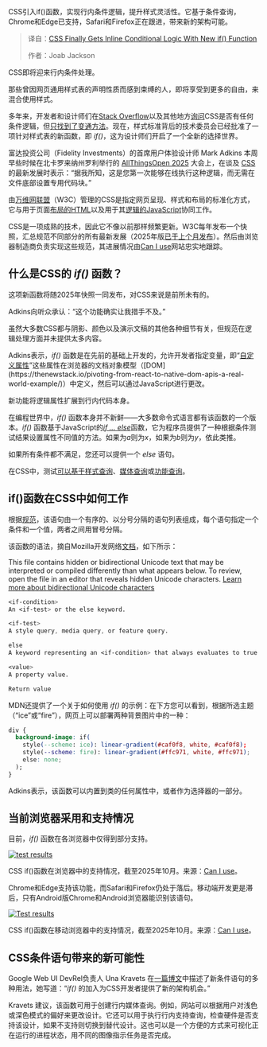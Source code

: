 
<!--
title: CSS 终迎 if() 函数，内联条件逻辑大爆发
cover: https://cdn.thenewstack.io/media/2025/10/2b8ac123-ato25-mark_adkins.jpg
summary: CSS引入if()函数，实现行内条件逻辑，提升样式灵活性。它基于条件查询，Chrome和Edge已支持，Safari和Firefox正在跟进，带来新的架构可能。
-->

CSS引入if()函数，实现行内条件逻辑，提升样式灵活性。它基于条件查询，Chrome和Edge已支持，Safari和Firefox正在跟进，带来新的架构可能。

> 译自：[CSS Finally Gets Inline Conditional Logic With New if() Function](https://thenewstack.io/css-finally-gets-inline-conditional-logic-with-new-if-function/)
> 
> 作者：Joab Jackson

CSS即将迎来行内条件处理。

那些曾因网页通用样式表的声明性质而感到束缚的人，即将享受到更多的自由，来混合使用样式。

多年来，开发者和设计师们在[Stack Overflow](https://thenewstack.io/stack-overflow-on-snowflake-cortex-answers-without-attitude/)以及其他地方[询问](https://stackoverflow.com/questions/2446812/css-equivalent-of-the-if-statement)CSS是否有任何条件逻辑，但[只找到了变通方法](https://stackoverflow.com/questions/1129699/can-you-use-if-else-conditions-in-css/)。现在，样式标准背后的技术委员会已经批准了一项针对样式表的新函数，即 *if()*，这为设计师们开启了一个全新的选择世界。

富达投资公司（Fidelity Investments）的首席用户体验设计师 Mark Adkins 本周早些时候在北卡罗来纳州罗利举行的 [AllThingsOpen 2025](https://2025.allthingsopen.org/schedule) 大会上，在谈及 [CSS](https://www.w3.org/Style/CSS/Overview.en.html) 的最新发展时表示：“据我所知，这是您第一次能够在线执行这种逻辑，而无需在文件底部设置专用代码块。”

由[万维网联盟](https://www.w3.org/about/)（W3C）管理的CSS是指定网页呈现、样式和布局的标准化方式，它与用于页面[布局的HTML](https://thenewstack.io/html-css-and-the-path-to-accessible-web-design/)以及用于其[逻辑的JavaScript](https://thenewstack.io/javascript-standards-update-whats-new-in-ecmascript-2025/)协同工作。

CSS是一项成熟的技术，因此它不像以前那样频繁更新。W3C每年发布一个快照，汇总规范不同部分的所有最新发展（2025年版[已于上个月发布](https://www.w3.org/TR/css-2025/)）。然后由浏览器制造商负责实现这些规范，其进展情况由[Can I use](https://caniuse.com/)网站忠实地跟踪。

## 什么是CSS的 *if()* 函数？

这项新函数将随2025年快照一同发布，对CSS来说是前所未有的。

Adkins向听众承认：“这个功能确实让我措手不及。”

虽然大多数CSS都与阴影、颜色以及演示文稿的其他各种细节有关，但规范在逻辑处理方面并未提供太多内容。

Adkins表示，*if()* 函数是在先前的基础上开发的，允许开发者指定变量，即“[自定义属性](https://developer.mozilla.org/en-US/docs/Web/CSS/CSS_cascading_variables/Using_CSS_custom_properties#:~:text=Custom%20properties%20(sometimes%20referred%20to,%2Dcolor:%20blue;%20).)”这些属性在浏览器的文档对象模型（[DOM](https://thenewstack.io/pivoting-from-react-to-native-dom-apis-a-real-world-example/)）中定义，然后可以通过JavaScript进行更改。

新功能将逻辑属性扩展到行内代码本身。

在编程世界中，*if()* 函数本身并不新鲜——大多数命令式语言都有该函数的一个版本。*if()* 函数基于JavaScript的[*if … else*](https://developer.mozilla.org/en-US/docs/Web/JavaScript/Reference/Statements/if...else)函数，它为程序员提供了一种根据条件测试结果设置属性不同值的方法。如果为*a*则为*x*，如果为*b*则为*y*，依此类推。

如果所有条件都不满足，您还可以提供一个 *else* 语句。

在CSS中，测试[可以基于](https://caniuse.com/css-if)[样式查询](https://developer.mozilla.org/en-US/docs/Web/CSS/CSS_media_queries/Using_media_queries)、[媒体查询](https://developer.mozilla.org/en-US/docs/Web/CSS/CSS_media_queries/Using_media_queries)或[功能查询](https://developer.mozilla.org/en-US/docs/Web/CSS/CSS_conditional_rules/Using_feature_queries)。

## if()函数在CSS中如何工作

根据[规范](https://drafts.csswg.org/css-values-5/#if-notation)，该语句由一个有序的、以分号分隔的语句列表组成，每个语句指定一个条件和一个值，两者之间用冒号分隔。

该函数的语法，摘自Mozilla开发网络[文档](https://drafts.csswg.org/css-values-5/#if-notation)，如下所示：

This file contains hidden or bidirectional Unicode text that may be interpreted or compiled differently than what appears below. To review, open the file in an editor that reveals hidden Unicode characters.
[Learn more about bidirectional Unicode characters](https://github.co/hiddenchars)

```css
<if-condition>
An <if-test> or the else keyword.

<if-test>
A style query, media query, or feature query.

else
A keyword representing an <if-condition> that always evaluates to true.

<value>
A property value.

Return value
```

MDN还提供了一个关于如何使用 *if()* 的示例：在下方您可以看到，根据所选主题（“ice”或“fire”），网页上可以部署两种背景图片中的一种：

```css
div {
  background-image: if(
    style(--scheme: ice): linear-gradient(#caf0f8, white, #caf0f8);
    style(--scheme: fire): linear-gradient(#ffc971, white, #ffc971);
    else: none;
  );
}
```

Adkins表示，该函数可以内置到类的任何属性中，或者作为选择器的一部分。

## 当前浏览器采用和支持情况

目前，*if()* 函数在各浏览器中仅得到部分支持。

[![test results](https://cdn.thenewstack.io/media/2025/10/deea1f01-css-if-support-browers.jpg)](https://cdn.thenewstack.io/media/2025/10/deea1f01-css-if-support-browers.jpg)

CSS if()函数在浏览器中的支持情况，截至2025年10月。来源：[Can I use](https://caniuse.com/)。

Chrome和Edge支持该功能，而Safari和Firefox仍处于落后。移动端开发更是滞后，只有Android版Chrome和Android浏览器能识别该语句。

[![Test results](https://cdn.thenewstack.io/media/2025/10/56b6c7c0-css-if-support-mobile-browers.jpg)](https://cdn.thenewstack.io/media/2025/10/56b6c7c0-css-if-support-mobile-browers.jpg)

CSS if()函数在移动浏览器中的支持情况，截至2025年10月。来源：[Can I use](https://caniuse.com/)。

## CSS条件语句带来的新可能性

Google Web UI DevRel负责人 Una Kravets 在[一篇博文](https://developer.chrome.com/blog/if-article)中描述了新条件语句的多种用法，她写道：“*if()* 的加入为CSS开发者提供了新的架构机会。”

Kravets 建议，该函数可用于创建行内媒体查询。例如，网站可以根据用户对浅色或深色模式的偏好来更改设计。它还可以用于执行行内支持查询，检查硬件是否支持该设计，如果不支持则切换到替代设计。这也可以是一个方便的方式来可视化正在运行的进程状态，用不同的图像指示任务是否完成。